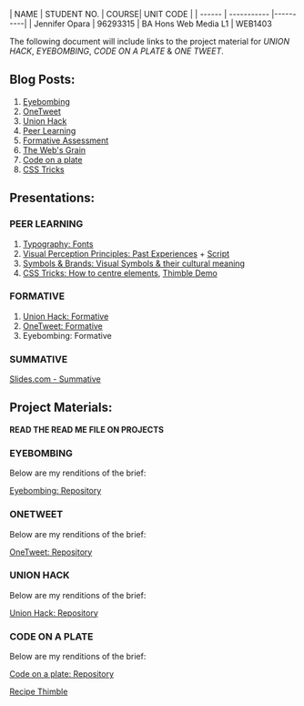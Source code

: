 
| NAME | STUDENT NO. | COURSE| UNIT CODE |
| ------ | ----------- |----------|
| Jennifer Opara  | 96293315 | BA Hons Web Media L1 | WEB1403


The following document will include links to the project material for *UNION HACK*, *EYEBOMBING*, *CODE ON A PLATE* & *ONE TWEET*.

## Blog Posts:

1. [Eyebombing](https://medium.com/@j.opara/week-1-eyebombing-4db977f0fff8)
2. [OneTweet](https://medium.com/@j.opara/week-2-onetweet-c58198c12514#.ay0rrqw7j)
3. [Union Hack](https://medium.com/@j.opara/week-3-union-hack-8dfdb7f6bf84#.b7ejnjkhp)
4. [Peer Learning](https://medium.com/@j.opara/week-4-peer-learning-7666f78ebb1b#.m15r7webr)
5. [Formative Assessment](https://medium.com/@j.opara/formative-assessment-c4e5456ef157#.kz2rpkra9)
6. [The Web's Grain](https://medium.com/@j.opara/the-web-s-grain-9c9791317dbc#.b8977xrwy)
7. [Code on a plate](https://medium.com/@j.opara/code-on-a-plate-be50a129ae36#.d9gif2bys) 
8. [CSS Tricks](https://medium.com/@j.opara/css-tricks-c3f947220fe6#.srzizkk12)

## Presentations:
### PEER LEARNING
1. [Typography: Fonts](https://drive.google.com/file/d/0B1GLh1QlZNzlOU1Va05jQjNZSXM/view?usp=sharing)
2. [Visual Perception Principles: Past Experiences](https://docs.google.com/presentation/d/112Q4qclhWE1cgRwoFh-TjXye-K7L6RGrGHPfcDG7RDE/edit?usp=sharing) + [Script](https://docs.google.com/a/students.rave.ac.uk/document/d/1vtmPv20gmN-RQmM_By4AftjrSpn2BYI8ePD5TKalg04/edit?usp=sharing)
3. [Symbols & Brands: Visual Symbols & their cultural meaning](https://drive.google.com/a/students.rave.ac.uk/file/d/0B1GLh1QlZNzlaFpua3pxNnhCY0U/view?usp=sharing)
4. [CSS Tricks: How to centre elements](http://slides.com/jenniferopara/c#/), [Thimble Demo](https://d157rqmxrxj6ey.cloudfront.net/rajeevg96/15625/)


### FORMATIVE 
1. [Union Hack: Formative](https://drive.google.com/a/students.rave.ac.uk/file/d/0B1GLh1QlZNzld0Y0ZW9SQmJadmc/view?usp=sharing)
2. [OneTweet: Formative](https://drive.google.com/a/students.rave.ac.uk/file/d/0B1GLh1QlZNzlX19idjNfVmZtVjA/view?usp=sharing)
3. Eyebombing: Formative 



### SUMMATIVE 

[Slides.com - Summative](http://slides.com/jenniferopara/summative)


## Project Materials:

**READ THE READ ME FILE ON PROJECTS**

### EYEBOMBING 

Below are my renditions of the brief:

[Eyebombing: Repository](https://github.com/jopara1518/Eyebombing)

### ONETWEET 

Below are my renditions of the brief:

[OneTweet: Repository](https://github.com/jopara1518/OneTweet-)

### UNION HACK

Below are my renditions of the brief:

[Union Hack: Repository](https://github.com/jopara1518/Union-Hack)

### CODE ON A PLATE 

Below are my renditions of the brief:

[Code on a plate: Repository](https://github.com/jopara1518/Code-on-a-Plate)

[Recipe Thimble](https://d157rqmxrxj6ey.cloudfront.net/jopara1518/16115/)

